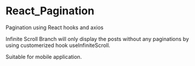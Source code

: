 # React_Pagination

Pagination using React hooks and axios

Infinite Scroll Branch will only display the posts without any paginations by using customerized hook useInfiniteScroll.

Suitable for mobile application.
